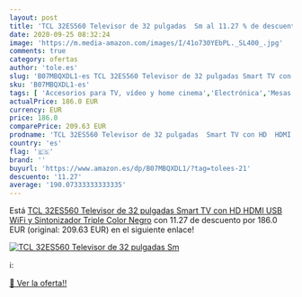 ```yaml
---
layout: post
title: 'TCL 32ES560 Televisor de 32 pulgadas  Sm al 11.27 % de descuento'
date: 2020-09-25 08:32:24
image: 'https://m.media-amazon.com/images/I/41o730YEbPL._SL400_.jpg'
comments: true
category: ofertas
author: 'tole.es'
slug: 'B07MBQXDL1-es TCL 32ES560 Televisor de 32 pulgadas Smart TV con HD HDMI...'
sku: 'B07MBQXDL1-es'
tags: [ 'Accesorios para TV, vídeo y home cinema','Electrónica','Mesas y soportes para TV','Soportes de pared y techo para TV','TV, vídeo y home cinema','Televisores','smart','televisor','tv', ]
actualPrice: 186.0 EUR
currency: EUR
price: 186.0
comparePrice: 209.63 EUR
prodname: 'TCL 32ES560 Televisor de 32 pulgadas  Smart TV con HD  HDMI  USB  WiFi y Sintonizador Triple  Color Negro'
country: 'es'
flag: '🇪🇸'
brand: ''
buyurl: 'https://www.amazon.es/dp/B07MBQXDL1/?tag=tolees-21'
descuento: '11.27'
average: '190.07333333333335'
---
```


Está [TCL 32ES560 Televisor de 32 pulgadas  Smart TV con HD  HDMI  USB  WiFi y Sintonizador Triple  Color Negro](https://www.amazon.es/dp/B07MBQXDL1/?tag=tolees-21) con 11.27 de descuento por 186.0 EUR (original: 209.63 EUR) en el siguiente enlace!

[![TCL 32ES560 Televisor de 32 pulgadas  Sm](https://m.media-amazon.com/images/I/41o730YEbPL._SL400_.jpg)](https://www.amazon.es/dp/B07MBQXDL1/?tag=tolees-21)

ℹ️:


[🛒 Ver la oferta!!](https://www.amazon.es/dp/B07MBQXDL1/?tag=tolees-21)
